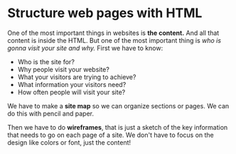 # Structure web pages with HTML

One of the most important things in websites is **the content.** And all that content is inside the HTML. But one of the most important thing is *who is gonna visit your site and why.*
First we have to know:
- Who is the site for?
- Why people visit your website?
- What your visitors are trying to achieve?
- What information your visitors need?
- How often people will visit your site?

We have to make a **site map** so we can organize sections or pages. We can do this with pencil and paper. 

Then we have to do **wireframes**, that is just a sketch of the key information that needs to go on each page of a site. We don't have to focus on the design like colors or font, just the content!


